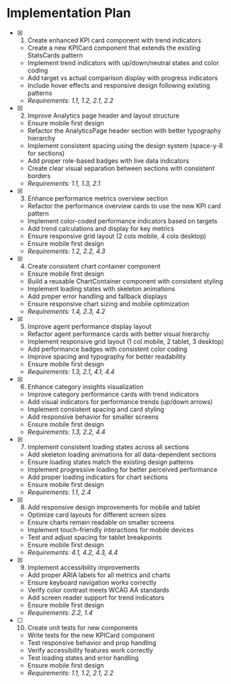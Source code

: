 # Implementation Plan

- [x] 1. Create enhanced KPI card component with trend indicators


  - Create a new KPICard component that extends the existing StatsCards pattern
  - Implement trend indicators with up/down/neutral states and color coding
  - Add target vs actual comparison display with progress indicators
  - Include hover effects and responsive design following existing patterns
  - _Requirements: 1.1, 1.2, 2.1, 2.2_

- [x] 2. Improve Analytics page header and layout structure


  - Ensure mobile first design
  - Refactor the AnalyticsPage header section with better typography hierarchy
  - Implement consistent spacing using the design system (space-y-8 for sections)
  - Add proper role-based badges with live data indicators
  - Create clear visual separation between sections with consistent borders
  - _Requirements: 1.1, 1.3, 2.1_

- [x] 3. Enhance performance metrics overview section


  - Refactor the performance overview cards to use the new KPI card pattern
  - Implement color-coded performance indicators based on targets
  - Add trend calculations and display for key metrics
  - Ensure responsive grid layout (2 cols mobile, 4 cols desktop)
  - Ensure mobile first design
  - _Requirements: 1.2, 2.2, 4.3_

- [x] 4. Create consistent chart container component


  - Ensure mobile first design
  - Build a reusable ChartContainer component with consistent styling
  - Implement loading states with skeleton animations
  - Add proper error handling and fallback displays
  - Ensure responsive chart sizing and mobile optimization
  - _Requirements: 1.4, 2.3, 4.2_

- [x] 5. Improve agent performance display layout


  - Refactor agent performance cards with better visual hierarchy
  - Implement responsive grid layout (1 col mobile, 2 tablet, 3 desktop)
  - Add performance badges with consistent color coding
  - Improve spacing and typography for better readability
  - Ensure mobile first design
  - _Requirements: 1.3, 2.1, 4.1, 4.4_

- [x] 6. Enhance category insights visualization


  - Improve category performance cards with trend indicators
  - Add visual indicators for performance trends (up/down arrows)
  - Implement consistent spacing and card styling
  - Add responsive behavior for smaller screens
  - Ensure mobile first design
  - _Requirements: 1.3, 2.2, 4.4_


- [x] 7. Implement consistent loading states across all sections


  - Add skeleton loading animations for all data-dependent sections
  - Ensure loading states match the existing design patterns
  - Implement progressive loading for better perceived performance
  - Add proper loading indicators for chart sections
  - Ensure mobile first design
  - _Requirements: 1.1, 2.4_

- [x] 8. Add responsive design improvements for mobile and tablet




  - Optimize card layouts for different screen sizes
  - Ensure charts remain readable on smaller screens
  - Implement touch-friendly interactions for mobile devices
  - Test and adjust spacing for tablet breakpoints
  - Ensure mobile first design
  - _Requirements: 4.1, 4.2, 4.3, 4.4_


- [x] 9. Implement accessibility improvements




  - Add proper ARIA labels for all metrics and charts
  - Ensure keyboard navigation works correctly
  - Verify color contrast meets WCAG AA standards
  - Add screen reader support for trend indicators
  - Ensure mobile first design
  - _Requirements: 2.2, 1.4_


- [ ] 10. Create unit tests for new components
  - Write tests for the new KPICard component
  - Test responsive behavior and prop handling
  - Verify accessibility features work correctly
  - Test loading states and error handling
  - Ensure mobile first design
  - _Requirements: 1.1, 1.2, 2.1, 2.2_